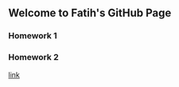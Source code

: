 ## Welcome to Fatih's GitHub Page


### Homework 1
### Homework 2


[link](https://moodle.boun.edu.tr/)

